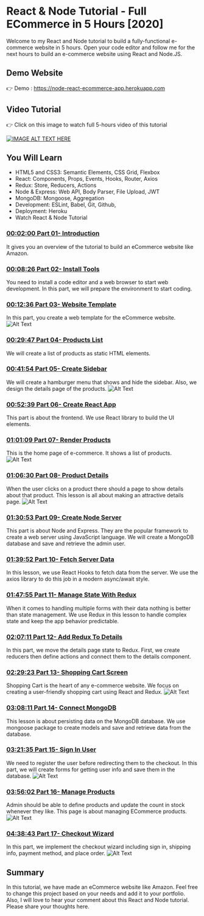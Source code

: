 # React & Node Tutorial - Full ECommerce in 5 Hours [2020]
Welcome to my React and Node tutorial to build a fully-functional e-commerce website in 5 hours. Open your code editor and follow me for the next hours to build an e-commerce website using React and Node.JS.

## Demo Website

👉 Demo : https://node-react-ecommerce-app.herokuapp.com

## Video Tutorial

👉 Click on this image to watch full 5-hours video of this tutorial

[![IMAGE ALT TEXT HERE](https://img.youtube.com/vi/Fy9SdZLBTOo/0.jpg)](https://www.youtube.com/watch?v=Fy9SdZLBTOo)

## You Will Learn
 - HTML5 and CSS3: Semantic Elements, CSS Grid, Flexbox
 - React: Components, Props, Events, Hooks, Router, Axios
 - Redux: Store, Reducers, Actions
 - Node & Express: Web API, Body Parser, File Upload, JWT
 - MongoDB: Mongoose, Aggregation
 - Development: ESLint, Babel, Git, Github,
 - Deployment: Heroku
 - Watch React & Node Tutorial

### [00:02:00 Part 01- Introduction](https://www.youtube.com/watch?v=Fy9SdZLBTOo&t=120s)
It gives you an overview of the tutorial to build an eCommerce website like Amazon.


### [00:08:26 Part 02- Install Tools](https://www.youtube.com/watch?v=Fy9SdZLBTOo&t=506s)
You need to install a code editor and a web browser to start web development. In this part, we will prepare the environment to start coding.


### [00:12:36 Part 03- Website Template](https://www.youtube.com/watch?v=Fy9SdZLBTOo&t=756s)
In this part, you create a web template for the eCommerce website.
![Alt Text](https://dev-to-uploads.s3.amazonaws.com/i/56kqn8m5n1m9fejdoxkz.png)

### [00:29:47 Part 04- Products List](https://www.youtube.com/watch?v=Fy9SdZLBTOo&t=1787s)
We will create a list of products as static HTML elements.

### [00:41:54 Part 05- Create Sidebar](https://www.youtube.com/watch?v=Fy9SdZLBTOo&t=2514s)
We will create a hamburger menu that shows and hide the sidebar. Also, we design the details page of the products.
![Alt Text](https://dev-to-uploads.s3.amazonaws.com/i/3sceblg6i6790minhaxg.jpg)

### [00:52:39 Part 06- Create React App](https://www.youtube.com/watch?v=Fy9SdZLBTOo&t=3159s)
This part is about the frontend. We use React library to build the UI elements.

### [01:01:09 Part 07- Render Products](https://www.youtube.com/watch?v=Fy9SdZLBTOo&t=3669s)
This is the home page of e-commerce. It shows a list of products.
![Alt Text](https://dev-to-uploads.s3.amazonaws.com/i/hqiwteg10o8a2cnq0wwi.jpg)

### [01:06:30 Part 08- Product Details](https://www.youtube.com/watch?v=Fy9SdZLBTOo&t=3990s)
When the user clicks on a product there should a page to show details about that product. This lesson is all about making an attractive details page.
![Alt Text](https://dev-to-uploads.s3.amazonaws.com/i/csskvzbcmz4ypki2xjgk.jpg)

### [01:30:53 Part 09- Create Node Server](https://www.youtube.com/watch?v=Fy9SdZLBTOo&t=5453s)
This part is about Node and Express. They are the popular framework to create a web server using JavaScript language. We will create a MongoDB database and save and retrieve the admin user.

### [01:39:52 Part 10- Fetch Server Data](https://www.youtube.com/watch?v=Fy9SdZLBTOo&t=5992s)
In this lesson, we use React Hooks to fetch data from the server. We use the axios library to do this job in a modern async/await style.

### [01:47:55 Part 11- Manage State With Redux](https://www.youtube.com/watch?v=Fy9SdZLBTOo&t=6475s)
When it comes to handling multiple forms with their data nothing is better than state management. We use Redux in this lesson to handle complex state and keep the app behavior predictable.

### [02:07:11 Part 12- Add Redux To Details](https://www.youtube.com/watch?v=Fy9SdZLBTOo&t=7631s)
In this part, we move the details page state to Redux. First, we create reducers then define actions and connect them to the details component.

### [02:29:23 Part 13- Shopping Cart Screen](https://www.youtube.com/watch?v=Fy9SdZLBTOo&t=8963s)
Shopping Cart is the heart of any e-commerce website. We focus on creating a user-friendly shopping cart using React and Redux.
![Alt Text](https://dev-to-uploads.s3.amazonaws.com/i/fyzf0no5ej1fgxp5972e.png)

### [03:08:11 Part 14- Connect MongoDB](https://www.youtube.com/watch?v=Fy9SdZLBTOo&t=11291s)
This lesson is about persisting data on the MongoDB database. We use mongoose package to create models and save and retrieve data from the database.

### [03:21:35 Part 15- Sign In User](https://www.youtube.com/watch?v=Fy9SdZLBTOo&t=12095s)
We need to register the user before redirecting them to the checkout. In this part, we will create forms for getting user info and save them in the database.
![Alt Text](https://dev-to-uploads.s3.amazonaws.com/i/92coj0rezr5508vhfv34.png)

### [03:56:02 Part 16- Manage Products](https://www.youtube.com/watch?v=Fy9SdZLBTOo&t=14162s)
Admin should be able to define products and update the count in stock whenever they like. This page is about managing ECommerce products.
![Alt Text](https://dev-to-uploads.s3.amazonaws.com/i/154a5zk6vfapukjaxwyu.png)

### [04:38:43 Part 17- Checkout Wizard](https://www.youtube.com/watch?v=Fy9SdZLBTOo&t=16723s)
In this part, we implement the checkout wizard including sign in, shipping info, payment method, and place order.
![Alt Text](https://dev-to-uploads.s3.amazonaws.com/i/l8w3g9mc3ccijt70wpf3.png)

## Summary
In this tutorial, we have made an eCommerce website like Amazon. Feel free to change this project based on your needs and add it to your portfolio.
Also, I will love to hear your comment about this React and Node tutorial. Please share your thoughts here.



